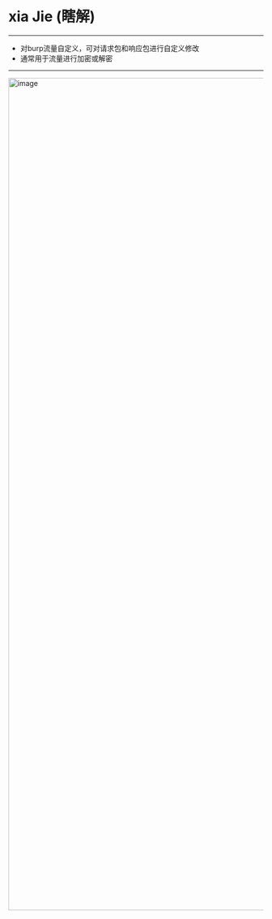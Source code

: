 # xia Jie (瞎解)

********************
* 对burp流量自定义，可对请求包和响应包进行自定义修改
* 通常用于流量进行加密或解密
********************

<img width="1642" alt="image" src="https://github.com/user-attachments/assets/ef264d1f-e731-414d-a181-322d35e64351">
